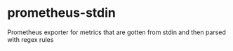 # prometheus-stdin
Prometheus exporter for metrics that are gotten from stdin and then parsed with regex rules
